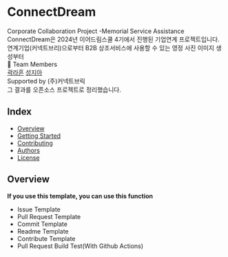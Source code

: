 # ConnectDream
Corporate Collaboration Project -Memorial Service Assistance
ConnectDream은 2024년 이어드림스쿨 4기에서 진행된 기업연계 프로젝트입니다.  
연계기업(커넥트브리)으로부터 B2B 상조서비스에 사용할 수 있는 영정 사진 이미지 생성부터  
🚀 Team Members  
[곽라흔](https://github.com/rahoney) [성지아](https://github.com/jiasung00)  
Supported by (주)커넥트브릭  
그 결과를 오픈소스 프로젝트로 정리했습니다.

## Index
  - [Overview](#overview) 
  - [Getting Started](#getting-started)
  - [Contributing](#contributing)
  - [Authors](#authors)
  - [License](#license)
<!--  Other options to write Readme
  - [Deployment](#deployment)
  - [Used or Referenced Projects](Used-or-Referenced-Projects)
-->

## Overview
<!-- Write Overview about this project -->
**If you use this template, you can use this function**
- Issue Template
- Pull Request Template
- Commit Template
- Readme Template
- Contribute Template
- Pull Request Build Test(With Github Actions)






